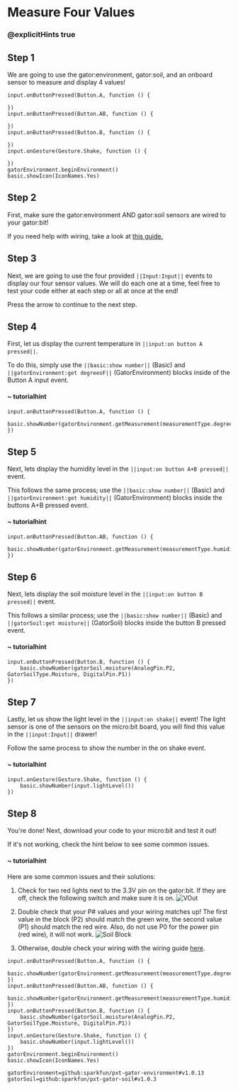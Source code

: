 # Measure Four Values
### @explicitHints true

<!-- Tutorial Link: https://makecode.microbit.org/#tutorial:99089-68980-21536-58052 -->

## Step 1
We are going to use the gator:environment, gator:soil, and an onboard sensor to measure and display 4 values!

```template
input.onButtonPressed(Button.A, function () {

})
input.onButtonPressed(Button.AB, function () {

})
input.onButtonPressed(Button.B, function () {

})
input.onGesture(Gesture.Shake, function () {

})
gatorEnvironment.beginEnvironment()
basic.showIcon(IconNames.Yes)
```

## Step 2
First, make sure the gator:environment AND gator:soil sensors are wired to your gator:bit!

If you need help with wiring, take a look at [this guide.](https://docs.google.com/document/d/1ImyySsggWb83fH_bqrgn5fYdSNAkpBV_N31UL_JWuII/edit?usp=sharing)

## Step 3
Next, we are going to use the four provided ``||Input:Input||`` events to display our four sensor values. We will do each one at a time, feel free to test your code either at each step or all at once at the end!

Press the arrow to continue to the next step.

## Step 4
First, let us display the current temperature in ``||input:on button A pressed||``.

To do this, simply use the ``||basic:show number||`` (Basic) and ``||gatorEnvironment:get degreesF||`` (GatorEnvironment) blocks inside of the Button A input event.

#### ~ tutorialhint
```blocks
input.onButtonPressed(Button.A, function () {
    basic.showNumber(gatorEnvironment.getMeasurement(measurementType.degreesF))
})
```

## Step 5
Next, lets display the humidity level in the ``||input:on button A+B pressed||`` event.

This follows the same process; use the ``||basic:show number||`` (Basic) and ``||gatorEnvironment:get humidity||`` (GatorEnvironment) blocks inside the buttons A+B pressed event.

#### ~ tutorialhint
```blocks
input.onButtonPressed(Button.AB, function () {
    basic.showNumber(gatorEnvironment.getMeasurement(measurementType.humidity))
})
```

## Step 6
Next, lets display the soil moisture level in the ``||input:on button B pressed||`` event.

This follows a similar process; use the ``||basic:show number||`` (Basic) and ``||gatorSoil:get moisture||`` (GatorSoil) blocks inside the button B pressed event.


#### ~ tutorialhint
```blocks
input.onButtonPressed(Button.B, function () {
    basic.showNumber(gatorSoil.moisture(AnalogPin.P2, GatorSoilType.Moisture, DigitalPin.P1))
})
```

## Step 7
Lastly, let us show the light level in the ``||input:on shake||`` event! The light sensor is one of the sensors on the micro:bit board, you will find this value in the ``||input:Input||`` drawer!

Follow the same process to show the number in the on shake event.

#### ~ tutorialhint
```blocks
input.onGesture(Gesture.Shake, function () {
    basic.showNumber(input.lightLevel())
})
```

## Step 8
You're done! Next, download your code to your micro:bit and test it out!

If it's not working, check the hint below to see some common issues.

#### ~ tutorialhint
Here are some common issues and their solutions:
1. Check for two red lights next to the 3.3V pin on the gator:bit. If they are off, check the following switch and make sure it is on.
![VOut](https://github.com/schoolwidelabs/sensor-immersion-general/blob/master/images/VOUT_Switch.jpg?raw=true)

2. Double check that your P# values and your wiring matches up! The first value in the block (P2) should match the green wire, the second value (P1) should match the red wire. Also, do not use P0 for the power pin (red wire), it will not work.
![Soil Block](https://github.com/schoolwidelabs/sensor-immersion-general/blob/master/images/gatorsoil_get_block.PNG?raw=true)

3. Otherwise, double check your wiring with the wiring guide [here](https://docs.google.com/document/d/1ImyySsggWb83fH_bqrgn5fYdSNAkpBV_N31UL_JWuII/edit?usp=sharing).



```ghost
input.onButtonPressed(Button.A, function () {
    basic.showNumber(gatorEnvironment.getMeasurement(measurementType.degreesF))
})
input.onButtonPressed(Button.AB, function () {
    basic.showNumber(gatorEnvironment.getMeasurement(measurementType.humidity))
})
input.onButtonPressed(Button.B, function () {
    basic.showNumber(gatorSoil.moisture(AnalogPin.P2, GatorSoilType.Moisture, DigitalPin.P1))
})
input.onGesture(Gesture.Shake, function () {
    basic.showNumber(input.lightLevel())
})
gatorEnvironment.beginEnvironment()
basic.showIcon(IconNames.Yes)
```

```package
gatorEnvironment=github:sparkfun/pxt-gator-environment#v1.0.13
gatorSoil=github:sparkfun/pxt-gator-soil#v1.0.3
```
